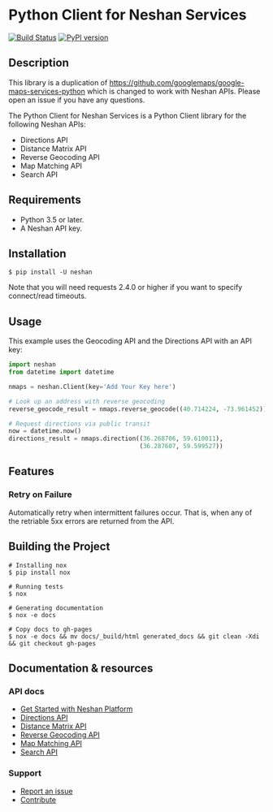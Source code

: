Python Client for Neshan Services
====================================

[![Build Status](https://travis-ci.com/nshayanfar/neshan-services-python.svg?branch=master)](https://travis-ci.org/nshayanfar/neshan-services-python)
[![PyPI version](https://badge.fury.io/py/neshan.svg)](https://badge.fury.io/py/neshan.svg)

## Description

This library is a duplication of https://github.com/googlemaps/google-maps-services-python which is changed to work with Neshan APIs. Please open an issue if you have any questions.

The Python Client for Neshan Services is a Python Client library for the following Neshan
APIs:

 - Directions API
 - Distance Matrix API
 - Reverse Geocoding API
 - Map Matching API
 - Search API

## Requirements

 - Python 3.5 or later.
 - A Neshan API key.

## Installation

    $ pip install -U neshan

Note that you will need requests 2.4.0 or higher if you want to specify connect/read timeouts.

## Usage

This example uses the Geocoding API and the Directions API with an API key:

```python
import neshan
from datetime import datetime

nmaps = neshan.Client(key='Add Your Key here')

# Look up an address with reverse geocoding
reverse_geocode_result = nmaps.reverse_geocode((40.714224, -73.961452))

# Request directions via public transit
now = datetime.now()
directions_result = nmaps.direction((36.268706, 59.610011),
                                    (36.287607, 59.599527))
```

## Features

### Retry on Failure

Automatically retry when intermittent failures occur. That is, when any of the retriable 5xx errors
are returned from the API.


## Building the Project


    # Installing nox
    $ pip install nox

    # Running tests
    $ nox

    # Generating documentation
    $ nox -e docs

    # Copy docs to gh-pages
    $ nox -e docs && mv docs/_build/html generated_docs && git clean -Xdi && git checkout gh-pages

## Documentation & resources
### API docs
- [Get Started with Neshan Platform](https://developers.neshan.org/api/)
- [Directions API](https://developers.neshan.org/api/direction)
- [Distance Matrix API](https://developers.neshan.org/api/distance-matrix)
- [Reverse Geocoding API](https://developers.neshan.org/api/reverse-geocoding)
- [Map Matching API](https://developers.neshan.org/api/map-matching)
- [Search API](https://developers.neshan.org/api/search/)

### Support
- [Report an issue](https://github.com/nshayanfar/neshan-services-python/issues)
- [Contribute](https://github.com/nshayanfar/neshan-services-python/blob/master/CONTRIB.md)
